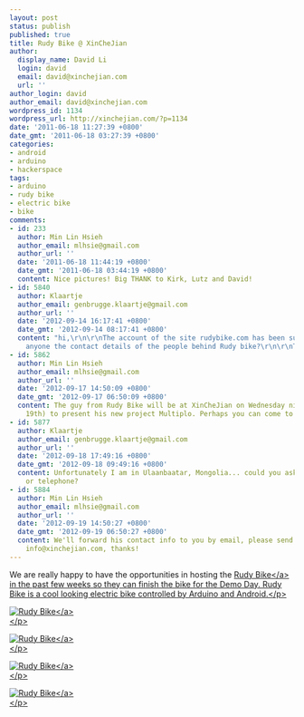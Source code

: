 ```yaml
---
layout: post
status: publish
published: true
title: Rudy Bike @ XinCheJian
author:
  display_name: David Li
  login: david
  email: david@xinchejian.com
  url: ''
author_login: david
author_email: david@xinchejian.com
wordpress_id: 1134
wordpress_url: http://xinchejian.com/?p=1134
date: '2011-06-18 11:27:39 +0800'
date_gmt: '2011-06-18 03:27:39 +0800'
categories:
- android
- arduino
- hackerspace
tags:
- arduino
- rudy bike
- electric bike
- bike
comments:
- id: 233
  author: Min Lin Hsieh
  author_email: mlhsie@gmail.com
  author_url: ''
  date: '2011-06-18 11:44:19 +0800'
  date_gmt: '2011-06-18 03:44:19 +0800'
  content: Nice pictures! Big THANK to Kirk, Lutz and David!
- id: 5840
  author: Klaartje
  author_email: genbrugge.klaartje@gmail.com
  author_url: ''
  date: '2012-09-14 16:17:41 +0800'
  date_gmt: '2012-09-14 08:17:41 +0800'
  content: "hi,\r\n\r\nThe account of the site rudybike.com has been suspended. Has
    anyone the contact details of the people behind Rudy bike?\r\n\r\nThanks,\r\nKlaartje"
- id: 5862
  author: Min Lin Hsieh
  author_email: mlhsie@gmail.com
  author_url: ''
  date: '2012-09-17 14:50:09 +0800'
  date_gmt: '2012-09-17 06:50:09 +0800'
  content: The guy from Rudy Bike will be at XinCheJian on Wednesday night (Sept.
    19th) to present his new project Multiplo. Perhaps you can come to meet him?
- id: 5877
  author: Klaartje
  author_email: genbrugge.klaartje@gmail.com
  author_url: ''
  date: '2012-09-18 17:49:16 +0800'
  date_gmt: '2012-09-18 09:49:16 +0800'
  content: Unfortunately I am in Ulaanbaatar, Mongolia... could you ask his email
    or telephone?
- id: 5884
  author: Min Lin Hsieh
  author_email: mlhsie@gmail.com
  author_url: ''
  date: '2012-09-19 14:50:27 +0800'
  date_gmt: '2012-09-19 06:50:27 +0800'
  content: We'll forward his contact info to you by email, please send an email to
    info@xinchejian.com, thanks!
---
```

<p>We are really happy to have the opportunities in hosting the <a href="http:&#47;&#47;rudybike.com">Rudy Bike<&#47;a> in the past few weeks so they can finish the bike for the Demo Day. Rudy Bike is a cool looking electric bike controlled by Arduino and Android.<&#47;p></p>
<p>
<a href="http:&#47;&#47;www.flickr.com&#47;photos&#47;taweili&#47;5842011704&#47;" title="Rudy Bike by xxom, on Flickr"><img src="http:&#47;&#47;farm6.static.flickr.com&#47;5067&#47;5842011704_76c5c81177.jpg" alt="Rudy Bike"><&#47;a><br />
<&#47;p></p>
<p>
<a href="http:&#47;&#47;www.flickr.com&#47;photos&#47;taweili&#47;5841461861&#47;" title="Rudy Bike by xxom, on Flickr"><img src="http:&#47;&#47;farm6.static.flickr.com&#47;5072&#47;5841461861_4ca89d9620.jpg"alt="Rudy Bike"><&#47;a><br />
<&#47;p></p>
<p>
<a href="http:&#47;&#47;www.flickr.com&#47;photos&#47;taweili&#47;5842008458&#47;" title="Rudy Bike by xxom, on Flickr"><img src="http:&#47;&#47;farm4.static.flickr.com&#47;3324&#47;5842008458_785d85fedb.jpg"alt="Rudy Bike"><&#47;a><br />
<&#47;p></p>
<p>
<a href="http:&#47;&#47;www.flickr.com&#47;photos&#47;taweili&#47;5842007318&#47;" title="Rudy Bike by xxom, on Flickr"><img src="http:&#47;&#47;farm6.static.flickr.com&#47;5073&#47;5842007318_1a49c8b09b.jpg"alt="Rudy Bike"><&#47;a><br />
<&#47;p></p>
